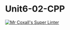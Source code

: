 # Unit6-02-CPP
[![Mr Coxall's Super Linter](https://github.com/ICS3U-Programming-TamerZ/Unit6-02-CPP/workflows/Mr%20Coxall's%20Super%20Linter/badge.svg)](https://github.com/ICS3U-Programming-TamerZ/Unit6-02-CPP/actions/)
